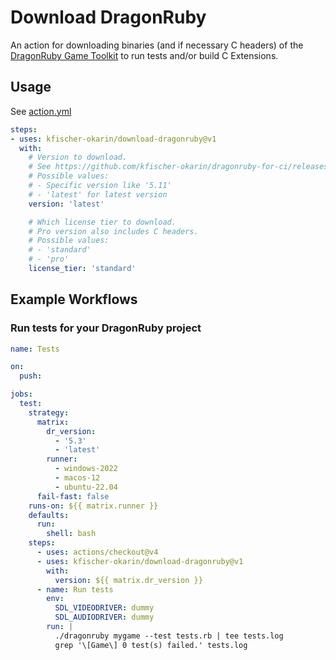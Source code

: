 # Download DragonRuby

An action for downloading binaries (and if necessary C headers) of the
[DragonRuby Game Toolkit](https://dragonruby.org/toolkit/game) to run tests and/or build C Extensions.

## Usage

See [action.yml](action.yml)

```yaml
steps:
- uses: kfischer-okarin/download-dragonruby@v1
  with:
    # Version to download.
    # See https://github.com/kfischer-okarin/dragonruby-for-ci/releases for available versions.
    # Possible values:
    # - Specific version like '5.11'
    # - 'latest' for latest version
    version: 'latest'

    # Which license tier to download.
    # Pro version also includes C headers.
    # Possible values:
    # - 'standard'
    # - 'pro'
    license_tier: 'standard'
```

## Example Workflows

### Run tests for your DragonRuby project
```yaml
name: Tests

on:
  push:

jobs:
  test:
    strategy:
      matrix:
        dr_version:
          - '5.3'
          - 'latest'
        runner:
          - windows-2022
          - macos-12
          - ubuntu-22.04
      fail-fast: false
    runs-on: ${{ matrix.runner }}
    defaults:
      run:
        shell: bash
    steps:
      - uses: actions/checkout@v4
      - uses: kfischer-okarin/download-dragonruby@v1
        with:
          version: ${{ matrix.dr_version }}
      - name: Run tests
        env:
          SDL_VIDEODRIVER: dummy
          SDL_AUDIODRIVER: dummy
        run: |
          ./dragonruby mygame --test tests.rb | tee tests.log
          grep '\[Game\] 0 test(s) failed.' tests.log
```

